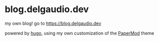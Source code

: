 # blog.delgaudio.dev

my own blog! go to https://blog.delgaudio.dev

powered by [hugo](https://gohugo.io/), using my own customization of the [PaperMod](https://github.com/adityatelange/hugo-PaperMod) theme